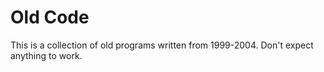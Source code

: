 # Old Code

This is a collection of old programs written from 1999-2004.
Don't expect anything to work.


